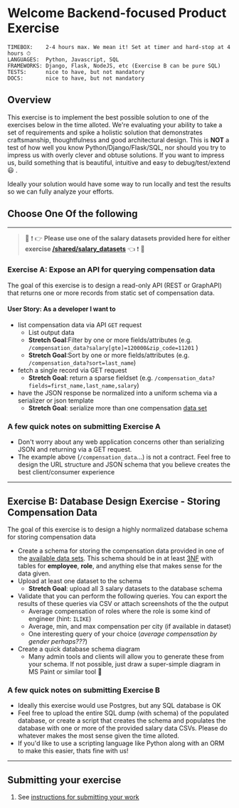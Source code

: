 # Welcome Backend-focused Product Exercise

```
TIMEBOX:    2-4 hours max. We mean it! Set at timer and hard-stop at 4 hours ⏱
LANGUAGES:  Python, Javascript, SQL
FRAMEWORKS: Django, Flask, NodeJS, etc (Exercise B can be pure SQL)
TESTS:      nice to have, but not mandatory
DOCS:       nice to have, but not mandatory
```

## Overview

This exercise is to implement the best possible solution to one of the exercises below in the time alloted. We're evaluating your ability to take a set of requirements and spike a holistic solution that demonstrates craftsmanship, thoughtfulness and good architectural design. This is **NOT** a test of how well you know Python/Django/Flask/SQL, nor should you try to impress us with overly clever and obtuse solutions. If you want to impress us, build something that is beautiful, intuitive and easy to debug/test/extend :smiley: .

Ideally your solution would have some way to run locally and test the results so we can fully analyze your efforts.

## Choose **One** Of the following

---

> :rotating_light: :exclamation: :point_right: **Please use one of the salary datasets provided here for either exercise [/shared/salary_datasets](/shared/salary_datasets)** :point_left: :exclamation: :rotating_light:

### Exercise A: Expose an API for querying compensation data

The goal of this exercise is to design a read-only API (REST or GraphAPI) that returns one or more records from static set of compensation data.

#### User Story: As a developer I want to

* list compensation data via API `GET` request
  * List output data
  * **Stretch Goal**:Filter by one or more fields/attributes (e.g. `/compensation_data?salary[gte]=120000&zip_code=11201` )
  * **Stretch Goal**:Sort by one or more fields/attributes (e.g. `/compensation_data?sort=last_name`)
* fetch a single record via GET request
  * **Stretch Goal**: return a sparse fieldset (e.g. `/compensation_data?fields=first_name,last_name,salary`)
* have the JSON response be normalized into a uniform schema via a serializer or json template
  * **Stretch Goal**: serialize more than one compensation [data set](/shared/salary_datasets)

### A few quick notes on submitting Exercise A

* Don't worry about any web application concerns other than serializing JSON and returning via a GET request.
* The example above (`/compensation_data`...) is not a contract. Feel free to design the URL structure and JSON schema that you believe creates the best client/consumer experience

---

## Exercise B: Database Design Exercise - Storing Compensation Data

The goal of this exercise is to design a highly normalized database schema for storing compensation data

* Create a schema for storing the compensation data provided in one of the [available data sets](/shared/salary_datasets). This schema should be in at least [3NF](https://en.wikipedia.org/wiki/Third_normal_form) with tables for **employee**, **role**, and anything else that makes sense for the data given.
* Upload at least one dataset to the schema
  * **Stretch Goal**: upload all 3 salary datasets to the database schema
* Validate that you can perform the following queries. You can export the results of these queries via CSV or attach screenshots of the the output
  * Average compensation of roles where the role is some kind of engineer (hint: `ILIKE`)
  * Average, min, and max compensation per city (if available in dataset)
  * One interesting query of your choice (*average compensation by gender perhaps???*)
* Create a quick database schema diagram
  * Many admin tools and clients will allow you to generate these from your schema. If not possible, just draw a super-simple diagram in MS Paint or similar tool 🎨

### A few quick notes on submitting Exercise B

* Ideally this exercise would use Postgres, but any SQL database is OK
* Feel free to upload the entire SQL dump (with schema) of the populated database, or create a script that creates the schema and populates the database with one or more of the provided salary data CSVs. Please do whatever makes the most sense given the time alloted.
* If you'd like to use a scripting language like Python along with an ORM to make this easier, thats fine with us!

---

## Submitting your exercise

1. See [instructions for submitting your work](https://github.com/Enernite/hiring-exercises/blob/master/README.md#general-instructions)
